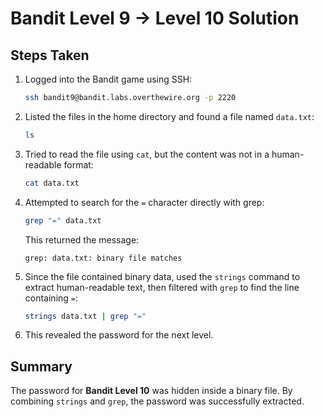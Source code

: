 # Bandit Level 9 → Level 10 Solution

## Steps Taken

1.  Logged into the Bandit game using SSH:

    ``` bash
    ssh bandit9@bandit.labs.overthewire.org -p 2220
    ```

2.  Listed the files in the home directory and found a file named
    `data.txt`:

    ``` bash
    ls
    ```

3.  Tried to read the file using `cat`, but the content was not in a
    human-readable format:

    ``` bash
    cat data.txt
    ```

4.  Attempted to search for the `=` character directly with grep:

    ``` bash
    grep "=" data.txt
    ```

    This returned the message:

        grep: data.txt: binary file matches

5.  Since the file contained binary data, used the `strings` command to
    extract human-readable text, then filtered with `grep` to find the
    line containing `=`:

    ``` bash
    strings data.txt | grep "="
    ```

6.  This revealed the password for the next level.

## Summary

The password for **Bandit Level 10** was hidden inside a binary file. By
combining `strings` and `grep`, the password was successfully extracted.
